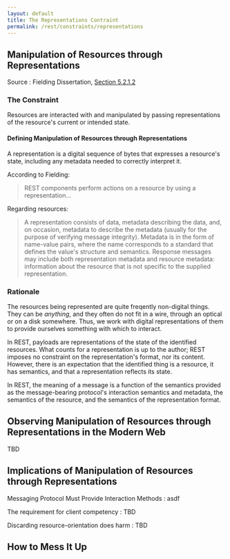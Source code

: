 ```yaml
---
layout: default
title: The Representations Contraint
permalink: /rest/constraints/representations
---
```


## Manipulation of Resources through Representations

Source
: Fielding Dissertation, [Section 5.2.1.2](https://www.ics.uci.edu/~fielding/pubs/dissertation/rest_arch_style.htm#sec_5_2_1_2)

### The Constraint

Resources are interacted with and manipulated by passing representations of the resource's current or intended state.

#### Defining Manipulation of Resources through Representations

A representation is a digital sequence of bytes that
expresses a resource's state, including any
metadata needed to correctly interpret it.

According to Fielding:
> REST components perform actions on a resource by 
> using a representation...

Regarding resources:
> A representation consists of data, metadata describing 
> the data, and, on occasion, metadata to describe the 
> metadata (usually for the purpose of verifying message 
> integrity). Metadata is in the form of name-value pairs, 
> where the name corresponds to a standard that defines 
> the value's structure and semantics. Response messages 
> may include both representation metadata and resource 
> metadata: information about the resource that is not 
> specific to the supplied representation.



### Rationale

The resources being represented are quite freqently
non-digital things.  They can be _anything_, and
they often do not fit in a wire, through an optical 
or on a disk somewhere.  Thus, we work with digital
representations of them to provide ourselves
something with which to interact.

In REST, payloads are representations of the state
of the identified resources.  What counts for a
representation is up to the author; REST imposes
no constraint on the representation's format, nor
its content.  However, there is an expectation
that the identified thing is a resource, it has
semantics, and that a representation reflects
its state.

In REST, the meaning of a message 
is a function of the semantics provided as the
message-bearing protocol's interaction semantics and metadata,
the semantics of the resource, and the semantics
of the representation format.

## Observing Manipulation of Resources through Representations in the Modern Web

TBD

## Implications of Manipulation of Resources through Representations

Messaging Protocol Must Provide Interaction Methods 
: asdf

The requirement for client competency
: TBD

Discarding resource-orientation does harm
: TBD

## How to Mess It Up